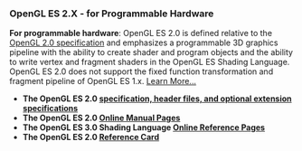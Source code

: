 ### OpenGL ES 2.X - for Programmable Hardware

**For programmable hardware**: OpenGL ES 2.0 is defined relative to the [OpenGL 2.0 specification](/registry/OpenGL/specs/gl/glspec20.pdf) and emphasizes a programmable 3D graphics pipeline with the ability to create shader and program objects and the ability to write vertex and fragment shaders in the OpenGL ES Shading Language. OpenGL ES 2.0 does not support the fixed function transformation and fragment pipeline of OpenGL ES 1.x. [Learn More...](/opengles/2_X/)

*   **The OpenGL ES 2.0 [specification, header files, and optional extension specifications](/registry/OpenGL/index_es.php)**
*   **The OpenGL ES 2.0 [Online Manual Pages](/registry/OpenGL-Refpages/es2.0)**
*   **The OpenGL ES 3.0 Shading Language [Online Reference Pages](/registry/OpenGL-Refpages/es3.0)**
*   **The OpenGL ES 2.0 [Reference Card](/developers/reference-cards/)**
